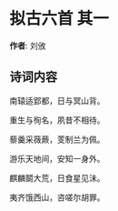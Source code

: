 # 拟古六首  其一

**作者**: 刘攽

## 诗词内容

南辕适郢都，日与冥山背。

重生与徇名，夙昔不相待。

藜羹采薇蕨，芰制兰为佩。

游乐天地间，安知一身外。

麒麟鬬大荒，日食星见沬。

夷齐饿西山，咨嗟尔胡罪。

